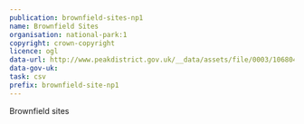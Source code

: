 ```yaml
---
publication: brownfield-sites-np1
name: Brownfield Sites
organisation: national-park:1
copyright: crown-copyright
licence: ogl
data-url: http://www.peakdistrict.gov.uk/__data/assets/file/0003/1068042/pdnpa-blr-18_12_2017.csv
data-gov-uk: 
task: csv
prefix: brownfield-site-np1
---
```


Brownfield sites

